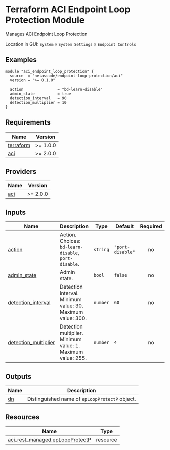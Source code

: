 <!-- BEGIN_TF_DOCS -->
# Terraform ACI Endpoint Loop Protection Module

Manages ACI Endpoint Loop Protection

Location in GUI:
`System` » `System Settings` » `Endpoint Controls`

## Examples

```hcl
module "aci_endpoint_loop_protection" {
  source  = "netascode/endpoint-loop-protection/aci"
  version = ">= 0.1.0"

  action               = "bd-learn-disable"
  admin_state          = true
  detection_interval   = 90
  detection_multiplier = 10
}
```

## Requirements

| Name | Version |
|------|---------|
| <a name="requirement_terraform"></a> [terraform](#requirement\_terraform) | >= 1.0.0 |
| <a name="requirement_aci"></a> [aci](#requirement\_aci) | >= 2.0.0 |

## Providers

| Name | Version |
|------|---------|
| <a name="provider_aci"></a> [aci](#provider\_aci) | >= 2.0.0 |

## Inputs

| Name | Description | Type | Default | Required |
|------|-------------|------|---------|:--------:|
| <a name="input_action"></a> [action](#input\_action) | Action. Choices: `bd-learn-disable`, `port-disable`. | `string` | `"port-disable"` | no |
| <a name="input_admin_state"></a> [admin\_state](#input\_admin\_state) | Admin state. | `bool` | `false` | no |
| <a name="input_detection_interval"></a> [detection\_interval](#input\_detection\_interval) | Detection interval. Minimum value: 30. Maximum value: 300. | `number` | `60` | no |
| <a name="input_detection_multiplier"></a> [detection\_multiplier](#input\_detection\_multiplier) | Detection multiplier. Minimum value: 1. Maximum value: 255. | `number` | `4` | no |

## Outputs

| Name | Description |
|------|-------------|
| <a name="output_dn"></a> [dn](#output\_dn) | Distinguished name of `epLoopProtectP` object. |

## Resources

| Name | Type |
|------|------|
| [aci_rest_managed.epLoopProtectP](https://registry.terraform.io/providers/CiscoDevNet/aci/latest/docs/resources/rest_managed) | resource |
<!-- END_TF_DOCS -->